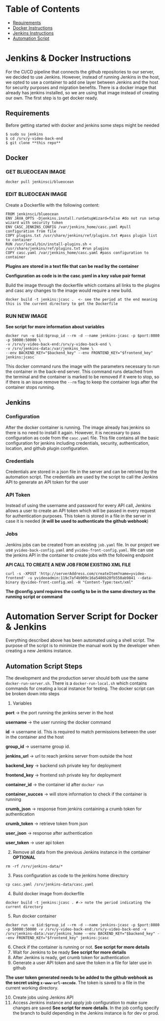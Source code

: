 # Table of Contents

* [Requirements](#requirements)
* [Docker Instructions](#docker)
* [Jenkins Instructions](#jenkins)
* [Automation Script](#automation-script-steps)

# Jenkins & Docker Instructions
For the CI/CD pipeline that connects the github repositories to our server, we decided to use Jenkins. However, instead of running Jenkins in the host, we opted to use a container to add one layer between Jenkins and the host for security purposes and migration benefits. 
There is a docker image that already has jenkins installed, so we are using that image instead of creating our own. The first step is to get docker ready. 

## Requirements

Before getting started with docker and jenkins some steps might be needed

```
$ sudo su jenkins
$ cd /srv/y-video-back-end
$ git clone **this repo**
```

## Docker

### GET BLUEOCEAN IMAGE 
``` docker pull jenkinsci/blueocean ``` 
### EDIT BLUEOCEAN IMAGE
Create a Dockerfile with the following content:
```
FROM jenkinsci/blueocean
ENV JAVA_OPTS -Djenkins.install.runSetupWizard=false #do not run setup wizard with security token
ENV CASC_JENKINS_CONFIG /var/jenkins_home/casc.yaml #pull configuration from file
COPY plugins.txt /usr/share/jenkins/ref/plugins.txt #pass plugin list to container
RUN /usr/local/bin/install-plugins.sh < /usr/share/jenkins/ref/plugins.txt #run plugins
COPY casc.yaml /var/jenkins_home/casc.yaml #pass configuration to container
```
**Plugins are stored in a text file that can be read by the container**

**Configuration as code is in the casc.yaml in a key value pair format**

Build the image through the dockerfile which contains all links to the plugins and casc any changes to the image would require a new build.
```
docker build -t jenkins:jcasc .  <- see the period at the end meaning this is the current directory to get the Dockerfile
```
### RUN NEW IMAGE
**See script for more information about variables**
```
docker run -u $id:$group_id --rm -d --name jenkins-jcasc -p $port:8080 -p 50000:50000 \ 
-v /srv/y-video-back-end:/srv/y-video-back-end \
-v /srv/jenkins-data:/var/jenkins_home \
--env BACKEND_KEY="$backend_key" --env FRONTEND_KEY="$frontend_key" jenkins:jcasc
```
This docker command runs the image with the parameters necessary to run the container in the back-end server. This command runs detached from the terminal and the container is marked to be removed if it were to stop, so if there is an issue remove the ```--rm``` flag to keep the container logs after the container stops running. 

## Jenkins
### Configuration
After the docker container is running. The image already has jenkins so there is no need to install it again. However, it is necessary to pass configuration as code from the ```casc.yaml``` file. This file contains all the basic configuration for jenkins including credentials, security, authentication, location, and github plugin configuration.

### Credentials
Credentials are stored in a json file in the server and can be retrived by the automation script. The credentials are used by the script to call the Jenkins API to generate an API token for the user

### API Token
Instead of using the username and password for every API call, Jenkins allows a user to create an API token which will be passed in every request for authentication purposes. This token is stored in a file in the server in case it is needed (**it will be used to authenticate the github webhook**)

### Jobs
Jenkins jobs can be created from an existing ```job.yaml``` file. In our project we use ```yvideo-back-config.yaml``` and ```yvideo-front-config.yaml```. We can use the jenkins API in the container to create jobs with the following endpoint

**API CALL TO CREATE A NEW JOB FROM EXISTING XML FILE**
```
curl -s -XPOST 'http://serverAddress.com/createItem?name=yvideo-frontend' -u yvideoadmin:119c7af4b909c16a5486b20fb550ab9841 --data-binary @yvideo-front-config.xml -H "Content-Type:text/xml"
```
**The @config.yaml requires the config to be in the same directory as the running script or command**

# Automation Server Script for Docker & Jenkins

Everything described above has been automated using a shell script. The purpose of the script is to minimize the manual work by the developer when creating a new Jenkins instance. 

## Automation Script Steps

The development and the production server should both use the same ```docker-run-server.sh```. There is a ```docker-run-local.sh``` which contains commands for creating a local instance for testing. 
The docker script can be broken down into steps

1. Variables


**port** -> the port running the jenkins server in the host

**username** -> the user running the docker command

**id** -> username id. This is required to match permissions between the user in the container and the host

**group_id** -> username group id.

**jenkins_url** -> url to reach jenkins server from outside the host

**backend_key** -> backend ssh private key for deployment

**frontend_key** -> frontend ssh private key for deployment

**container_id** -> the container id after ```docker run```

**container_succes** -> will store information to check if the container is running

**crumb_json** -> response from jenkins containing a crumb token for authentication

**crumb_token** -> retrieve token from json

**user_json** -> response after authentication

**user_token** -> user api token

2. Remove all data from the previous Jenkins instance in the container **OPTIONAL**


```rm -rf /srv/jenkins-data/*```

3. Pass configuration as code to the jenkins home directory

```cp casc.yaml /srv/jenkins-data/casc.yaml```

4. Build docker image from dockerfile

```docker build -t jenkins:jcasc . #-> note the period indicating the current directory```

5. Run docker container

```docker run -u $id:$group_id --rm -d --name jenkins-jcasc -p $port:8080 -p 50000:50000 -v /srv/y-video-back-end:/srv/y-video-back-end -v /srv/jenkins-data:/var/jenkins_home --env BACKEND_KEY="$backend_key" --env FRONTEND_KEY="$frontend_key" jenkins:jcasc```

6. Check if the container is running or not. **See script for more details**
7. Wait for Jenkins to be ready **See script for more details**
8. After Jenkins is ready, get crumb token for authentication
9. Generate a user API token and save the token in a file for later use in github

**The user token generated needs to be added to the github webhook as the secret using ```x-www-url-encode```**. The token is saved to a file in the current working directory.  

10. Create jobs using Jenkins API
11. Access Jenkins instance and apply job configuration to make sure changes are saved **See script for more details**. In the job config specify the branch to build depending in the Jenkins instance is for dev or prod.

